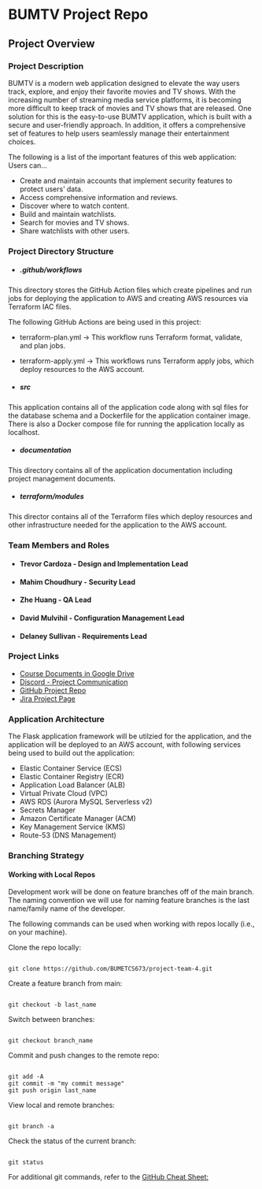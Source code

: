 # BUMTV Project Repo 

## Project Overview

### Project Description

BUMTV is a modern web application designed to elevate the way users track, explore, and enjoy their favorite movies and TV shows. With the increasing number of streaming media service platforms, it is becoming more difficult to keep track of movies and TV shows that are released. One solution for this is the easy-to-use BUMTV application, which is built with a secure and user-friendly approach. In addition, it offers a comprehensive set of features to help users seamlessly manage their entertainment choices.

The following is a list of the important features of this web application:
Users can… 
- Create and maintain accounts that implement security features to protect users’ data.
- Access comprehensive information and reviews. 
- Discover where to watch content. 
- Build and maintain watchlists. 
- Search for movies and TV shows. 
- Share watchlists with other users.

### Project Directory Structure

- ##### .github/workflows

This directory stores the GitHub Action files which create pipelines and run jobs for deploying the application to AWS and creating AWS resources via Terraform IAC files. 

The following GitHub Actions are being used in this project:

- terraform-plan.yml -> This workflow runs Terraform format, validate, and plan jobs. 
- terraform-apply.yml -> This workflows runs Terraform apply jobs, which deploy resources to the AWS account. 

- ##### src

This application contains all of the application code along with sql files for the database schema and a Dockerfile for the application container image. There is also a Docker compose file for running the application locally as localhost. 

- ##### documentation

This directory contains all of the application documentation including project management documents. 

- ##### terraform/modules

This director contains all of the Terraform files which deploy resources and other infrastructure needed for the application to the AWS account.

### Team Members and Roles

- #### Trevor Cardoza - Design and Implementation Lead
- #### Mahim Choudhury - Security Lead
- #### Zhe Huang - QA Lead
- #### David Mulvihil - Configuration Management Lead
- #### Delaney Sullivan - Requirements Lead 


### Project Links

- [Course Documents in Google Drive](https://drive.google.com/drive/folders/1df-PBjA5d_AezHmlEHzxpJfrwGgHFctO?usp=drive_link)
- [Discord - Project Communication](https://discord.com/channels/1147168936400535602/1149353750239125516)
- [GitHub Project Repo](https://github.com/BUMETCS673/project-team-4)
- [Jira Project Page](https://cs673.atlassian.net/jira/software/projects/CF1/boards/1)


### Application Architecture

The Flask application framework will be utilzied for the application, and the application will be deployed to an AWS account, with following services being used to build out the application: 

- Elastic Container Service (ECS)
- Elastic Container Registry (ECR)
- Application Load Balancer (ALB)
- Virtual Private Cloud (VPC)
- AWS RDS (Aurora MySQL Serverless v2)
- Secrets Manager
- Amazon Certificate Manager (ACM)
- Key Management Service (KMS)
- Route-53 (DNS Management)

### Branching Strategy

#### Working with Local Repos

Development work will be done on feature branches off of the main branch. The naming convention we will use for naming feature branches is the last name/family name of the developer.

The following commands can be used when working with repos locally (i.e., on your machine).

Clone the repo locally:

```console

git clone https://github.com/BUMETCS673/project-team-4.git

``````

Create a feature branch from main:

```console

git checkout -b last_name

```

Switch between branches:

```console

git checkout branch_name

```

Commit and push changes to the remote repo:

```console

git add -A
git commit -m "my commit message"
git push origin last_name

```

View local and remote branches:

```console

git branch -a

```

Check the status of the current branch:

```console

git status

```

For additional git commands, refer to the [GitHub Cheat Sheet:](https://education.github.com/git-cheat-sheet-education.pdf)
